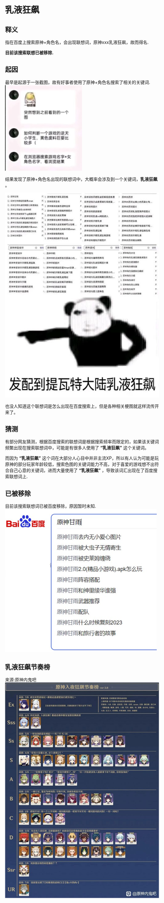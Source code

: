 # 乳液狂飙

## 释义
指在百度上搜索原神+角色名，会出现联想词，原神xxx乳液狂飙，故而得名.

**目前该搜索联想已被移除.**

## 起因
最早是起源于一张截图，故有好事者使用了原神+角色名搜索了相关的关键词.
![rykb](./3.jpg)

结果发现了原神+角色名出现的联想词中，大概率会涉及到一个关键词，**乳液狂飙** 。

![rykb](./1.jpg)

也没人知道这个联想词是怎么出现在百度搜索上，但是各种相关梗图就这样流传开来了。

## 猜测
有部分网友猜测，根据百度搜索的联想词是根据搜索频率而限定的，如果该关键词频繁出现在搜索联想词中，可能是有很多人使用了 **“乳液狂飙”** 这个关键词。

而因为 **“乳液狂飙”** 这个词在大部分人心目中并非主流XP，所以有人认为可能是玩原神的部分玩家年龄较低，搜索色图的关键词能力不高，对于喜爱的游戏想不出符合自己心意的关键词，进而大量使用了 **“乳液狂飙”** ，导致该词汇出现在了百度搜索联想词上.

## 已被移除
目前该搜索联想词已被百度移除，原因暂时未知.
![rykb](./4.jpg)

## 乳液狂飙节奏榜
来源:原神内鬼吧
![rykb](./2.jpg)
